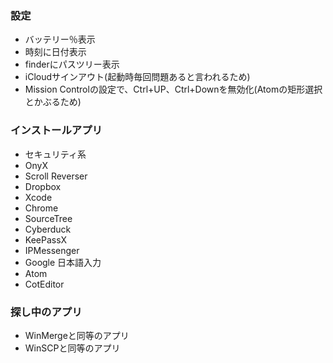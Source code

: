 ### 設定
- バッテリー％表示
- 時刻に日付表示
- finderにパスツリー表示
- iCloudサインアウト(起動時毎回問題あると言われるため)
- Mission Controlの設定で、Ctrl+UP、Ctrl+Downを無効化(Atomの矩形選択とかぶるため)

### インストールアプリ
- セキュリティ系
- OnyX
- Scroll Reverser
- Dropbox
- Xcode
- Chrome
- SourceTree
- Cyberduck
- KeePassX
- IPMessenger
- Google 日本語入力
- Atom
- CotEditor

### 探し中のアプリ
- WinMergeと同等のアプリ
- WinSCPと同等のアプリ
